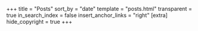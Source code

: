 +++
title = "Posts"
sort_by = "date"
template = "posts.html"
transparent = true
in_search_index = false
insert_anchor_links = "right"
[extra]
hide_copyright = true
+++
